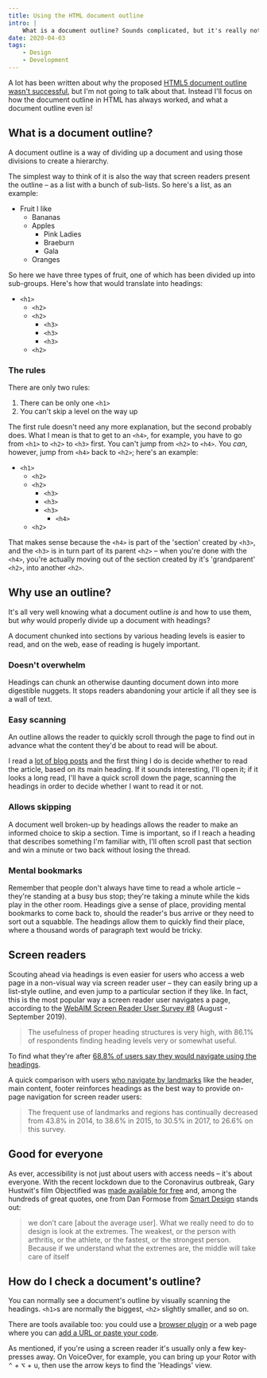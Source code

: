 ```yaml
---
title: Using the HTML document outline
intro: |
    What is a document outline? Sounds complicated, but it's really not – it's just headings! Find out more about them and why they're a good idea.
date: 2020-04-03
tags:
    - Design
    - Development
---
```


A lot has been written about why the proposed [HTML5 document outline wasn't successful](http://html5doctor.com/computer-says-no-to-html5-document-outline/), but I'm not going to talk about that. Instead I'll focus on how the document outline in HTML has always worked, and what a document outline even is!


## What is a document outline?

A document outline is a way of dividing up a document and using those divisions to create a hierarchy.

The simplest way to think of it is also the way that screen readers present the outline – as a list with a bunch of sub-lists. So here's a list, as an example:

- Fruit I like
    - Bananas
    - Apples
        - Pink Ladies
        - Braeburn
        - Gala
    - Oranges

So here we have three types of fruit, one of which has been divided up into sub-groups. Here's how that would translate into headings:

- `<h1>`
    - `<h2>`
    - `<h2>`
        - `<h3>`
        - `<h3>`
        - `<h3>`
    - `<h2>`


### The rules

There are only two rules:

1. There can be only one `<h1>`
2. You can't skip a level on the way up

The first rule doesn't need any more explanation, but the second probably does. What I mean is that to get to an `<h4>`, for example, you have to go from `<h1>` to `<h2>` to `<h3>` first. You can't jump from `<h2>` to `<h4>`. You *can*, however, jump from `<h4>` back to `<h2>`; here's an example:

- `<h1>`
    - `<h2>`
    - `<h2>`
        - `<h3>`
        - `<h3>`
        - `<h3>`
            - `<h4>`
    - `<h2>`

That makes sense because the `<h4>` is part of the 'section' created by `<h3>`, and the `<h3>` is in turn part of its parent `<h2>` – when you're done with the `<h4>`, you're actually moving out of the section created by it's 'grandparent' `<h2>`, into another `<h2>`.


## Why use an outline?

It's all very well knowing what a document outline *is* and how to use them, but *why* would properly divide up a document with headings?

A document chunked into sections by various heading levels is easier to read, and on the web, ease of reading is hugely important.

### Doesn't overwhelm

Headings can chunk an otherwise daunting document down into more digestible nuggets. It stops readers abandoning your article if all they see is a wall of text.

### Easy scanning

An outline allows the reader to quickly scroll through the page to find out in advance what the content they'd be about to read will be about.

I read a [lot of blog posts](/blog/my-favourite-rss-app) and the first thing I do is decide whether to read the article, based on its main heading. If it sounds interesting, I'll open it; if it looks a long read, I'll have a quick scroll down the page, scanning the headings in order to decide whether I want to read it or not.

### Allows skipping

A document well broken-up by headings allows the reader to make an informed choice to skip a section. Time is important, so if I reach a heading that describes something I'm familiar with, I'll often scroll past that section and win a minute or two back without losing the thread.

### Mental bookmarks

Remember that people don't always have time to read a whole article – they're standing at a busy bus stop; they're taking a minute while the kids play in the other room. Headings give a sense of place, providing mental bookmarks to come back to, should the reader's bus arrive or they need to sort out a squabble. The headings allow them to quickly find their place, where a thousand words of paragraph text would be tricky.


## Screen readers

Scouting ahead via headings is even easier for users who access a web page in a non-visual way via screen reader user – they can easily bring up a list-style outline, and even jump to a particular section if they like. In fact, this is the most popular way a screen reader user navigates a page, according to the [WebAIM Screen Reader User Survey #8](https://webaim.org/projects/screenreadersurvey8/#heading) (August - September 2019).

> The usefulness of proper heading structures is very high, with 86.1% of respondents finding heading levels very or somewhat useful.

To find what they're after [68.8% of users say they would navigate using the headings](https://webaim.org/projects/screenreadersurvey8/#finding).

A quick comparison with users [who navigate by landmarks](https://webaim.org/projects/screenreadersurvey8/#landmarks) like the header, main content, footer reinforces headings as the best way to provide on-page navigation for screen reader users:

> The frequent use of landmarks and regions has continually decreased from 43.8% in 2014, to 38.6% in 2015, to 30.5% in 2017, to 26.6% on this survey.


## Good for everyone

As ever, accessibility is not just about users with access needs – it's about everyone. With the recent lockdown due to the Coronavirus outbreak, Gary Hustwit's film Objectified was [made available for free](https://www.ohyouprettythings.com/free) and, among the hundreds of great quotes, one from Dan Formose from [Smart Design](https://smartdesignworldwide.com) stands out:

> we don’t care [about the average user]. What we really need to do to design is look at the extremes. The weakest, or the person with arthritis, or the athlete, or the fastest, or the strongest person. Because if we understand what the extremes are, the middle will take care of itself


## How do I check a document's outline?

You can normally see a document's outline by visually scanning the headings. `<h1>`s are normally the biggest, `<h2>` slightly smaller, and so on.

There are tools available too: you could use a [browser plugin](https://chrome.google.com/webstore/detail/html5-outliner/afoibpobokebhgfnknfndkgemglggomo?hl=en) or a web page where you can [add a URL or paste your code](https://gsnedders.html5.org/outliner/).

As mentioned, if you're using a screen reader it's usually only a few key-presses away. On VoiceOver, for example, you can bring up your Rotor with <kbd>⌃</kbd> + <kbd>⌥</kbd> + <kbd>u</kbd>, then use the arrow keys to find the 'Headings' view.

